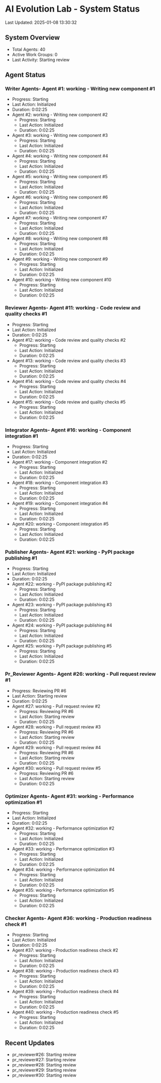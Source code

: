 # AI Evolution Lab - System Status
Last Updated: 2025-01-08 13:30:32

## System Overview
- Total Agents: 40
- Active Work Groups: 0
- Last Activity: Starting review

## Agent Status

### Writer Agents- Agent #1: working - Writing new component #1
  - Progress: Starting
  - Last Action: Initialized
  - Duration: 0:02:25
- Agent #2: working - Writing new component #2
  - Progress: Starting
  - Last Action: Initialized
  - Duration: 0:02:25
- Agent #3: working - Writing new component #3
  - Progress: Starting
  - Last Action: Initialized
  - Duration: 0:02:25
- Agent #4: working - Writing new component #4
  - Progress: Starting
  - Last Action: Initialized
  - Duration: 0:02:25
- Agent #5: working - Writing new component #5
  - Progress: Starting
  - Last Action: Initialized
  - Duration: 0:02:25
- Agent #6: working - Writing new component #6
  - Progress: Starting
  - Last Action: Initialized
  - Duration: 0:02:25
- Agent #7: working - Writing new component #7
  - Progress: Starting
  - Last Action: Initialized
  - Duration: 0:02:25
- Agent #8: working - Writing new component #8
  - Progress: Starting
  - Last Action: Initialized
  - Duration: 0:02:25
- Agent #9: working - Writing new component #9
  - Progress: Starting
  - Last Action: Initialized
  - Duration: 0:02:25
- Agent #10: working - Writing new component #10
  - Progress: Starting
  - Last Action: Initialized
  - Duration: 0:02:25

### Reviewer Agents- Agent #11: working - Code review and quality checks #1
  - Progress: Starting
  - Last Action: Initialized
  - Duration: 0:02:25
- Agent #12: working - Code review and quality checks #2
  - Progress: Starting
  - Last Action: Initialized
  - Duration: 0:02:25
- Agent #13: working - Code review and quality checks #3
  - Progress: Starting
  - Last Action: Initialized
  - Duration: 0:02:25
- Agent #14: working - Code review and quality checks #4
  - Progress: Starting
  - Last Action: Initialized
  - Duration: 0:02:25
- Agent #15: working - Code review and quality checks #5
  - Progress: Starting
  - Last Action: Initialized
  - Duration: 0:02:25

### Integrator Agents- Agent #16: working - Component integration #1
  - Progress: Starting
  - Last Action: Initialized
  - Duration: 0:02:25
- Agent #17: working - Component integration #2
  - Progress: Starting
  - Last Action: Initialized
  - Duration: 0:02:25
- Agent #18: working - Component integration #3
  - Progress: Starting
  - Last Action: Initialized
  - Duration: 0:02:25
- Agent #19: working - Component integration #4
  - Progress: Starting
  - Last Action: Initialized
  - Duration: 0:02:25
- Agent #20: working - Component integration #5
  - Progress: Starting
  - Last Action: Initialized
  - Duration: 0:02:25

### Publisher Agents- Agent #21: working - PyPI package publishing #1
  - Progress: Starting
  - Last Action: Initialized
  - Duration: 0:02:25
- Agent #22: working - PyPI package publishing #2
  - Progress: Starting
  - Last Action: Initialized
  - Duration: 0:02:25
- Agent #23: working - PyPI package publishing #3
  - Progress: Starting
  - Last Action: Initialized
  - Duration: 0:02:25
- Agent #24: working - PyPI package publishing #4
  - Progress: Starting
  - Last Action: Initialized
  - Duration: 0:02:25
- Agent #25: working - PyPI package publishing #5
  - Progress: Starting
  - Last Action: Initialized
  - Duration: 0:02:25

### Pr_Reviewer Agents- Agent #26: working - Pull request review #1
  - Progress: Reviewing PR #6
  - Last Action: Starting review
  - Duration: 0:02:25
- Agent #27: working - Pull request review #2
  - Progress: Reviewing PR #6
  - Last Action: Starting review
  - Duration: 0:02:25
- Agent #28: working - Pull request review #3
  - Progress: Reviewing PR #6
  - Last Action: Starting review
  - Duration: 0:02:25
- Agent #29: working - Pull request review #4
  - Progress: Reviewing PR #6
  - Last Action: Starting review
  - Duration: 0:02:25
- Agent #30: working - Pull request review #5
  - Progress: Reviewing PR #6
  - Last Action: Starting review
  - Duration: 0:02:25

### Optimizer Agents- Agent #31: working - Performance optimization #1
  - Progress: Starting
  - Last Action: Initialized
  - Duration: 0:02:25
- Agent #32: working - Performance optimization #2
  - Progress: Starting
  - Last Action: Initialized
  - Duration: 0:02:25
- Agent #33: working - Performance optimization #3
  - Progress: Starting
  - Last Action: Initialized
  - Duration: 0:02:25
- Agent #34: working - Performance optimization #4
  - Progress: Starting
  - Last Action: Initialized
  - Duration: 0:02:25
- Agent #35: working - Performance optimization #5
  - Progress: Starting
  - Last Action: Initialized
  - Duration: 0:02:25

### Checker Agents- Agent #36: working - Production readiness check #1
  - Progress: Starting
  - Last Action: Initialized
  - Duration: 0:02:25
- Agent #37: working - Production readiness check #2
  - Progress: Starting
  - Last Action: Initialized
  - Duration: 0:02:25
- Agent #38: working - Production readiness check #3
  - Progress: Starting
  - Last Action: Initialized
  - Duration: 0:02:25
- Agent #39: working - Production readiness check #4
  - Progress: Starting
  - Last Action: Initialized
  - Duration: 0:02:25
- Agent #40: working - Production readiness check #5
  - Progress: Starting
  - Last Action: Initialized
  - Duration: 0:02:25


## Recent Updates
- pr_reviewer#26: Starting review
- pr_reviewer#27: Starting review
- pr_reviewer#28: Starting review
- pr_reviewer#29: Starting review
- pr_reviewer#30: Starting review
